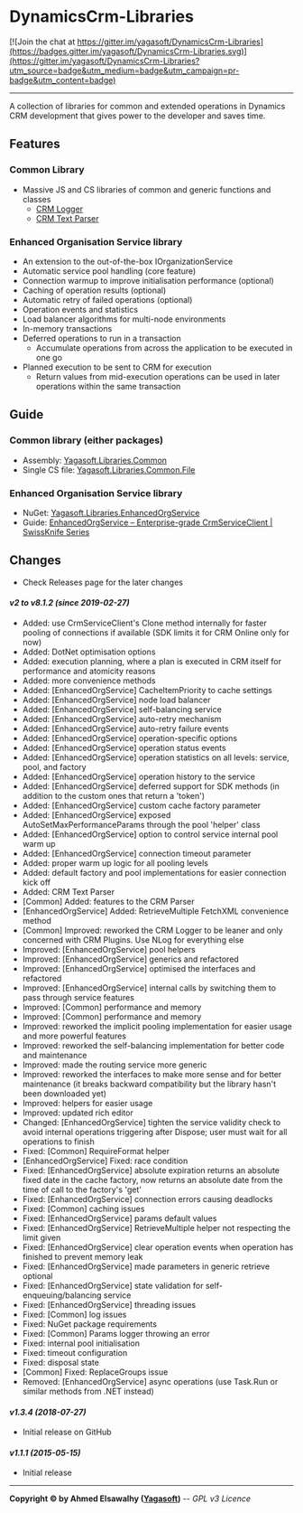 # DynamicsCrm-Libraries

[![Join the chat at https://gitter.im/yagasoft/DynamicsCrm-Libraries](https://badges.gitter.im/yagasoft/DynamicsCrm-Libraries.svg)](https://gitter.im/yagasoft/DynamicsCrm-Libraries?utm_source=badge&utm_medium=badge&utm_campaign=pr-badge&utm_content=badge)

---

A collection of libraries for common and extended operations in Dynamics CRM development that gives power to the developer and saves time.

## Features

### Common Library

  + Massive JS and CS libraries of common and generic functions and classes
    + [CRM Logger](https://github.com/yagasoft/DynamicsCrm-CrmLogger)
    + [CRM Text Parser](https://github.com/yagasoft/Dynamics365-CrmTextParser)

### Enhanced Organisation Service library

  + An extension to the out-of-the-box IOrganizationService
  + Automatic service pool handling (core feature)
  + Connection warmup to improve initialisation performance (optional)
  + Caching of operation results (optional)
  + Automatic retry of failed operations (optional)
  + Operation events and statistics
  + Load balancer algorithms for multi-node environments
  + In-memory transactions
  + Deferred operations to run in a transaction
    + Accumulate operations from across the application to be executed in one go
  + Planned execution to be sent to CRM for execution
    + Return values from mid-execution operations can be used in later operations within the same transaction

## Guide

### Common library (either packages)

  + Assembly: [Yagasoft.Libraries.Common](https://www.nuget.org/packages/Yagasoft.Libraries.Common)
  + Single CS file: [Yagasoft.Libraries.Common.File](https://www.nuget.org/packages/Yagasoft.Libraries.Common.File)

### Enhanced Organisation Service library

  + NuGet: [Yagasoft.Libraries.EnhancedOrgService](https://www.nuget.org/packages/Yagasoft.Libraries.EnhancedOrgService)
  + Guide: [EnhancedOrgService – Enterprise-grade CrmServiceClient | SwissKnife Series](https://blog.yagasoft.com/2021/05/enhancedorgservice-enterprise-grade-crmserviceclient-swissknife-series)

## Changes
+ Check Releases page for the later changes
#### _v2 to v8.1.2 (since 2019-02-27)_
+ Added: use CrmServiceClient's Clone method internally for faster pooling of connections if available (SDK limits it for CRM Online only for now)
+ Added: DotNet optimisation options
+ Added: execution planning, where a plan is executed in CRM itself for performance and atomicity reasons
+ Added: more convenience methods
+ Added: [EnhancedOrgService] CacheItemPriority to cache settings
+ Added: [EnhancedOrgService] node load balancer
+ Added: [EnhancedOrgService] self-balancing service
+ Added: [EnhancedOrgService] auto-retry mechanism
+ Added: [EnhancedOrgService] auto-retry failure events
+ Added: [EnhancedOrgService] operation-specific options
+ Added: [EnhancedOrgService] operation status events
+ Added: [EnhancedOrgService] operation statistics on all levels: service, pool, and factory
+ Added: [EnhancedOrgService] operation history to the service
+ Added: [EnhancedOrgService] deferred support for SDK methods (in addition to the custom ones that return a 'token')
+ Added: [EnhancedOrgService] custom cache factory parameter
+ Added: [EnhancedOrgService] exposed AutoSetMaxPerformanceParams through the pool 'helper' class
+ Added: [EnhancedOrgService] option to control service internal pool warm up
+ Added: [EnhancedOrgService] connection timeout parameter
+ Added: proper warm up logic for all pooling levels
+ Added: default factory and pool implementations for easier connection kick off
+ Added: CRM Text Parser
+ [Common] Added: features to the CRM Parser
+ [EnhancedOrgService] Added: RetrieveMultiple FetchXML convenience method
+ [Common] Improved: reworked the CRM Logger to be leaner and only concerned with CRM Plugins. Use NLog for everything else
+ Improved: [EnhancedOrgService] pool helpers
+ Improved: [EnhancedOrgService] generics and refactored
+ Improved: [EnhancedOrgService] optimised the interfaces and refactored
+ Improved: [EnhancedOrgService] internal calls by switching them to pass through service features
+ Improved: [Common] performance and memory
+ Improved: [Common] performance and memory
+ Improved: reworked the implicit pooling implementation for easier usage and more powerful features
+ Improved: reworked the self-balancing implementation for better code and maintenance
+ Improved: made the routing service more generic
+ Improved: reworked the interfaces to make more sense and for better maintenance (it breaks backward compatibility but the library hasn't been downloaded yet)
+ Improved: helpers for easier usage
+ Improved: updated rich editor
+ Changed: [EnhancedOrgService] tighten the service validity check to avoid internal operations triggering after Dispose; user must wait for all operations to finish
+ Fixed: [Common] RequireFormat helper
+ [EnhancedOrgService] Fixed: race condition
+ Fixed: [EnhancedOrgService] absolute expiration returns an absolute fixed date in the cache factory, now returns an absolute date from the time of call to the factory's 'get'
+ Fixed: [EnhancedOrgService] connection errors causing deadlocks
+ Fixed: [Common] caching issues
+ Fixed: [EnhancedOrgService] params default values
+ Fixed: [EnhancedOrgService] RetrieveMultiple helper not respecting the limit given
+ Fixed: [EnhancedOrgService] clear operation events when operation has finished to prevent memory leak
+ Fixed: [EnhancedOrgService] made parameters in generic retrieve optional
+ Fixed: [EnhancedOrgService] state validation for self-enqueuing/balancing service
+ Fixed: [EnhancedOrgService] threading issues
+ Fixed: [Common] log issues
+ Fixed: NuGet package requirements
+ Fixed: [Common] Params logger throwing an error
+ Fixed: internal pool initialisation
+ Fixed: timeout configuration
+ Fixed: disposal state
+ [Common] Fixed: ReplaceGroups issue
+ Removed: [EnhancedOrgService] async operations (use Task.Run or similar methods from .NET instead)
#### _v1.3.4 (2018-07-27)_
+ Initial release on GitHub
#### _v1.1.1 (2015-05-15)_
+ Initial release

---
**Copyright &copy; by Ahmed Elsawalhy ([Yagasoft](https://yagasoft.com))** -- _GPL v3 Licence_
